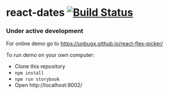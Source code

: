 # react-dates [![Build Status](https://travis-ci.org/unbugx/react-flex-picker.svg?branch=master)](https://travis-ci.org/unbugx/react-flex-picker)

### Under active development

For online demo go to https://unbugx.github.io/react-flex-picker/

To run demo on your own computer:

* Clone this repository
* `npm install`
* `npm run storybook`
* Open http://localhost:9002/